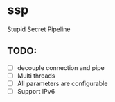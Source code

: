 # ssp
Stupid Secret Pipeline

## TODO:
* [ ] decouple connection and pipe 
* [ ] Multi threads
* [ ] All parameters are configurable
* [ ] Support IPv6